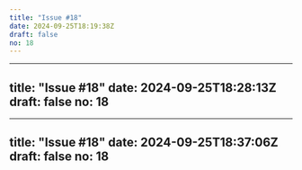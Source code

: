 ```yaml
---
title: "Issue #18"
date: 2024-09-25T18:19:38Z
draft: false
no: 18
---
```

---
title: "Issue #18"
date: 2024-09-25T18:28:13Z
draft: false
no: 18
---
---
title: "Issue #18"
date: 2024-09-25T18:37:06Z
draft: false
no: 18
---
